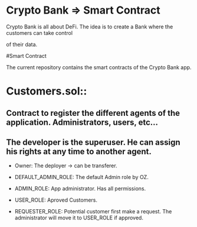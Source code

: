 # Crypto Bank => Smart Contract

Crypto Bank is all about DeFi. The idea is to create a Bank where the customers can take control

of their data.

#Smart Contract

The current repository contains the smart contracts of the Crypto Bank app.

# Customers.sol::

## Contract to register the different agents of the application. Administrators, users, etc...
## The developer is the superuser. He can assign his rights at any time to another agent.

- Owner: The deployer -> can be transferer.

- DEFAULT_ADMIN_ROLE: The default Admin role by OZ.

- ADMIN_ROLE: App administrator. Has all permissions.

- USER_ROLE: Aproved Customers.

- REQUESTER_ROLE: Potential customer first make a request. The administrator will move it to USER_ROLE if approved.